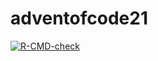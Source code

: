 
<!-- README.md is generated from README.Rmd. Please edit that file -->

# adventofcode21

<!-- badges: start -->

[![R-CMD-check](https://github.com/Bisaloo/advent_of_code_2021/workflows/R-CMD-check/badge.svg)](https://github.com/Bisaloo/advent_of_code_2021/actions)
<!-- badges: end -->
